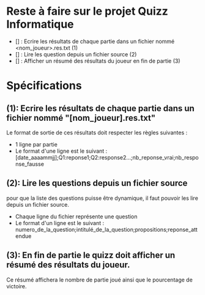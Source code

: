 # Reste à faire sur le projet Quizz Informatique

- [] : Ecrire les résultats de chaque partie dans un fichier nommé <nom_joueur>.res.txt (1)
- [] : Lire les question depuis un fichier source (2)
- [] : Afficher un résumé des résultats du joueur en fin de partie (3)

# Spécifications

## (1): Ecrire les résultats de chaque partie dans un fichier nommé "[nom_joueur].res.txt"
  Le format de sortie de ces résultats doit respecter les règles suivantes :
  - 1 ligne par partie
  - Le format d'une ligne est le suivant : [date_aaaammjj];Q1:reponse1;Q2:response2...;nb_reponse_vrai;nb_response_fausse

## (2): Lire les questions depuis un fichier source
  pour que la liste des questions puisse être dynamique, il faut pouvoir les lire depuis un fichier source.
  - Chaque ligne du fichier représente une question
  - Le format d'un ligne est le suivant : numero_de_la_question;intitulé_de_la_question;propositions;reponse_attendue

## (3): En fin de partie le quizz doit afficher un résumé des résultats du joueur.
Ce résumé affichera le nombre de partie joué ainsi que le pourcentage de victoire.
